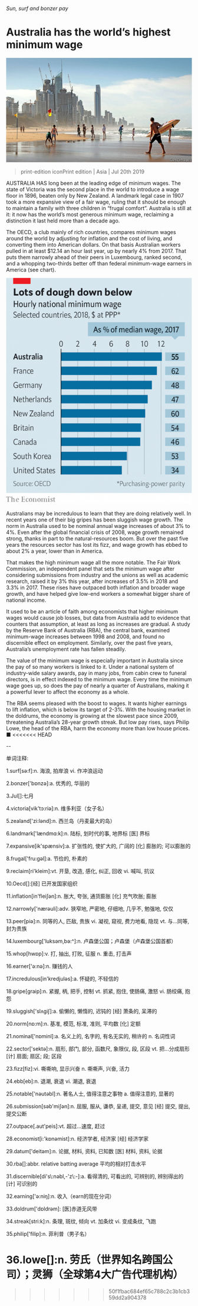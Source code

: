 ###### Sun, surf and bonzer pay

# Australia has the world’s highest minimum wage 

![image](images/20190720_ASP501_0.jpg) 

> print-edition iconPrint edition | Asia | Jul 20th 2019 

AUSTRALIA HAS long been at the leading edge of minimum wages. The state of Victoria was the second place in the world to introduce a wage floor in 1896, beaten only by New Zealand. A landmark legal case in 1907 took a more expansive view of a fair wage, ruling that it should be enough to maintain a family with three children in “frugal comfort”. Australia is still at it: it now has the world’s most generous minimum wage, reclaiming a distinction it last held more than a decade ago. 

The OECD, a club mainly of rich countries, compares minimum wages around the world by adjusting for inflation and the cost of living, and converting them into American dollars. On that basis Australian workers pulled in at least $12.14 an hour last year, up by nearly 4% from 2017. That puts them narrowly ahead of their peers in Luxembourg, ranked second, and a whopping two-thirds better off than federal minimum-wage earners in America (see chart). 

![image](images/20190720_ASC415.png) 

Australians may be incredulous to learn that they are doing relatively well. In recent years one of their big gripes has been sluggish wage growth. The norm in Australia used to be nominal annual wage increases of about 3% to 4%. Even after the global financial crisis of 2008, wage growth remained strong, thanks in part to the natural-resources boom. But over the past five years the resources sector has lost its fizz, and wage growth has ebbed to about 2% a year, lower than in America. 

That makes the high minimum wage all the more notable. The Fair Work Commission, an independent panel that sets the minimum wage after considering submissions from industry and the unions as well as academic research, raised it by 3% this year, after increases of 3.5% in 2018 and 3.3% in 2017. These rises have outpaced both inflation and broader wage growth, and have helped give low-end workers a somewhat bigger share of national income. 

It used to be an article of faith among economists that higher minimum wages would cause job losses, but data from Australia add to evidence that counters that assumption, at least as long as increases are gradual. A study by the Reserve Bank of Australia (RBA), the central bank, examined minimum-wage increases between 1998 and 2008, and found no discernible effect on employment. Similarly, over the past five years, Australia’s unemployment rate has fallen steadily. 

The value of the minimum wage is especially important in Australia since the pay of so many workers is linked to it. Under a national system of industry-wide salary awards, pay in many jobs, from cabin crew to funeral directors, is in effect indexed to the minimum wage. Every time the minimum wage goes up, so does the pay of nearly a quarter of Australians, making it a powerful lever to affect the economy as a whole. 

The RBA seems pleased with the boost to wages. It wants higher earnings to lift inflation, which is below its target of 2-3%. With the housing market in the doldrums, the economy is growing at the slowest pace since 2009, threatening Australia’s 28-year growth streak. But low pay rises, says Philip Lowe, the head of the RBA, harm the economy more than low house prices. ■ 
<<<<<<< HEAD

-- 

 单词注释:

1.surf[sә:f]:n. 海浪, 拍岸浪 vi. 作冲浪运动 

2.bonzer['bɒnzә]:a. 优秀的, 华丽的 

3.Jul[]:七月 

4.victoria[vik'tɔ:riә]:n. 维多利亚（女子名） 

5.zealand['zi:lәnd]:n. 西兰岛（丹麦最大的岛） 

6.landmark['lændmɑ:k]:n. 陆标, 划时代的事, 地界标 [医] 界标 

7.expansive[ik'spænsiv]:a. 扩张性的, 使扩大的, 广阔的 [化] 膨胀的; 可以膨胀的 

8.frugal['fru:gәl]:a. 节俭的, 朴素的 

9.reclaim[ri'kleim]:vt. 开垦, 改造, 感化, 纠正, 回收 vi. 喊叫, 抗议 

10.Oecd[]:[经] 已开发国家组织 

11.inflation[in'fleiʃәn]:n. 胀大, 夸张, 通货膨胀 [化] 充气吹胀; 膨胀 

12.narrowly['nærәuli]:adv. 狭窄地, 严密地, 仔细地, 几乎不, 勉强地, 仅仅 

13.peer[piә]:n. 同等的人, 匹敌, 贵族 vi. 凝视, 窥视, 费力地看, 隐现 vt. 与...同等, 封为贵族 

14.luxembourg['luksәm,bә:^]:n. 卢森堡公国；卢森堡（卢森堡公国首都） 

15.whop[hwɒp]:v. 打, 抽出, 打败, 征服 n. 重击, 打击声 

16.earner['ә:nә]:n. 赚钱的人 

17.incredulous[in'kredjulәs]:a. 怀疑的, 不轻信的 

18.gripe[graip]:n. 紧握, 柄, 把手, 控制 vt. 抓紧, 抱住, 使肠痛, 激怒 vi. 肠绞痛, 抱怨 

19.sluggish['slʌgiʃ]:a. 偷懒的, 懒惰的, 迟钝的 [经] 萧条的, 呆滞的 

20.norm[nɒ:m]:n. 基准, 模范, 标准, 准则, 平均数 [化] 定额 

21.nominal['nɒminl]:a. 名义上的, 名字的, 有名无实的, 稍许的 n. 名词性词 

22.sector['sektә]:n. 扇形, 部门, 部分, 函数尺, 象限仪, 段, 区段 vt. 把...分成扇形 [计] 扇面; 扇区; 段; 区段 

23.fizz[fiz]:vi. 嘶嘶响, 显示兴奋 n. 嘶嘶声, 兴奋, 活力 

24.ebb[eb]:n. 退潮, 衰退 vi. 潮退, 衰退 

25.notable['nәutәbl]:n. 著名人士, 值得注意之事物 a. 值得注意的, 显著的 

26.submission[sәb'miʃәn]:n. 屈服, 服从, 谦恭, 呈递, 提交, 意见 [经] 提交, 提出, 提交公断 

27.outpace[.aut'peis]:vt. 超过...速度, 赶过 

28.economist[i:'kɒnәmist]:n. 经济学者, 经济家 [经] 经济学家 

29.datum['deitәm]:n. 论据, 材料, 资料, 已知数 [医] 材料, 资料, 论据 

30.rba[]:abbr. relative batting average 平均的相对打击水平 

31.discernible[di's\\:nәbl,-'z\\:-]:a. 看得清的, 可看出的, 可辨别的, 辨别得出的 [计] 可识别的 

32.earning['ә:niŋ]:n. 收入（earn的现在分词） 

33.doldrum['dɒldrəm]: [医]赤道无风带 

34.streak[stri:k]:n. 条理, 斑纹, 倾向 vt. 加条纹 vi. 变成条纹, 飞跑 

35.philip['filip]:n. 菲利普（男子名） 

36.lowe[]:n. 劳氏（世界知名跨国公司）；灵狮（全球第4大广告代理机构） 
=======
>>>>>>> 50f1fbac684ef65c788c2c3b1cb359dd2a904378

